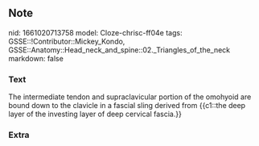 ## Note
nid: 1661020713758
model: Cloze-chrisc-ff04e
tags: GSSE::!Contributor::Mickey_Kondo, GSSE::Anatomy::Head_neck_and_spine::02._Triangles_of_the_neck
markdown: false

### Text
The intermediate tendon and supraclavicular portion of the omohyoid are bound down to the clavicle in a fascial sling derived from {{c1::the deep layer of the investing layer of deep cervical fascia.}}

### Extra

